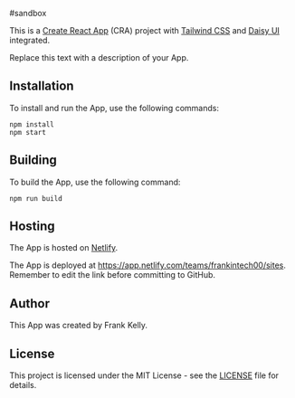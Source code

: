 #sandbox 
 
This is a [Create React App](https://create-react-app.dev/) (CRA) project with [Tailwind CSS](https://tailwindcss.com/) and [Daisy UI](https://daisyui.com/) integrated. 
 
Replace this text with a description of your App. 
 
## Installation 
To install and run the App, use the following commands: 
``` 
npm install 
npm start 
``` 
 
## Building 
To build the App, use the following command: 
``` 
npm run build 
``` 
 
## Hosting 
The App is hosted on [Netlify](https://www.netlify.com/). 
 
The App is deployed at https://app.netlify.com/teams/frankintech00/sites. Remember to edit the link before committing to GitHub. 
 
## Author 
This App was created by Frank Kelly. 
 
## License 
This project is licensed under the MIT License - see the [LICENSE](LICENSE) file for details. 
 
